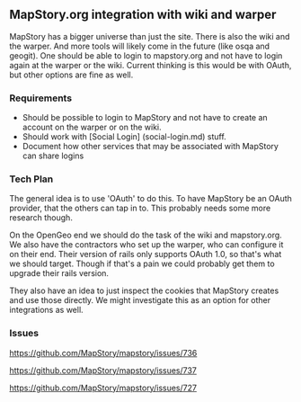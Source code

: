 ## MapStory.org integration with wiki and warper

MapStory has a bigger universe than just the site. There is also the wiki and the warper. And more tools will
likely come in the future (like osqa and geogit). One should be able to login to mapstory.org and not have 
to login again at the warper or the wiki. Current thinking is this would be with OAuth, but other options
are fine as well.



### Requirements

* Should be possible to login to MapStory and not have to create an account on the warper or on the wiki.
* Should work with [Social Login] (social-login.md) stuff.
* Document how other services that may be associated with MapStory can share logins

### Tech Plan

The general idea is to use 'OAuth' to do this. To have MapStory be an OAuth provider, that the others can 
tap in to. This probably needs some more research though.

On the OpenGeo end we should do the task of the wiki and mapstory.org. We also have the contractors who 
set up the warper, who can configure it on their end. Their version of rails only supports OAuth 1.0, 
so that's what we should target. Though if that's a pain we could probably get them to upgrade their
rails version.

They also have an idea to just inspect the cookies that MapStory creates and use those directly. We
might investigate this as an option for other integrations as well.

### Issues
https://github.com/MapStory/mapstory/issues/736

https://github.com/MapStory/mapstory/issues/737

https://github.com/MapStory/mapstory/issues/727
